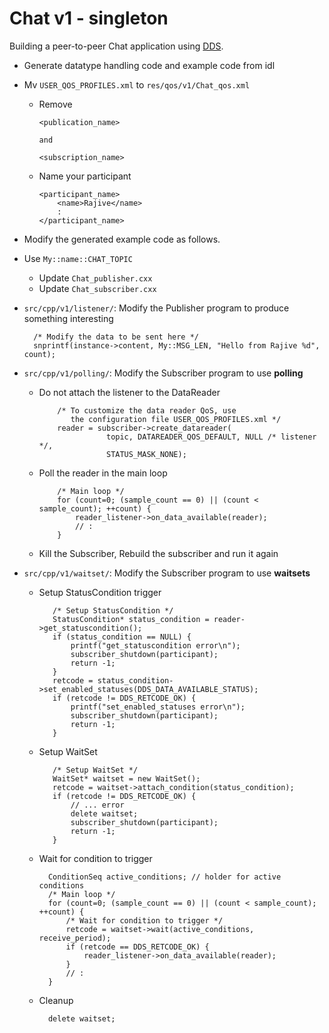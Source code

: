 # Chat v1 - singleton

Building a peer-to-peer Chat application using [DDS](http://portals.omg.org/dds).


- Generate datatype handling code and example code from idl

- Mv `USER_QOS_PROFILES.xml` to `res/qos/v1/Chat_qos.xml`

  - Remove  
   
        <publication_name> 
    
        and 
    
        <subscription_name>
    
  - Name your participant

		<participant_name>
			<name>Rajive</name>
			:
		</participant_name>

- Modify the generated example code as follows.

- Use `My::name::CHAT_TOPIC`

   - Update `Chat_publisher.cxx`
   - Update `Chat_subscriber.cxx`
   

- `src/cpp/v1/listener/`: Modify the Publisher program to produce something interesting

		/* Modify the data to be sent here */
		snprintf(instance->content, My::MSG_LEN, "Hello from Rajive %d", count);


- `src/cpp/v1/polling/`: Modify the Subscriber program to use **polling**

  - Do not attach the listener to the DataReader

            /* To customize the data reader QoS, use
               the configuration file USER_QOS_PROFILES.xml */
	        reader = subscriber->create_datareader(
	                   topic, DATAREADER_QOS_DEFAULT, NULL /* listener */,
	                   STATUS_MASK_NONE);

  - Poll the reader in the main loop

			/* Main loop */
		    for (count=0; (sample_count == 0) || (count < sample_count); ++count) {
		    	reader_listener->on_data_available(reader);
				// :
			}

  - Kill the Subscriber, Rebuild the subscriber and run it again


- `src/cpp/v1/waitset/`: Modify the Subscriber program to use **waitsets**

   - Setup StatusCondition trigger
   
	        /* Setup StatusCondition */
	        StatusCondition* status_condition = reader->get_statuscondition();
	        if (status_condition == NULL) {
	            printf("get_statuscondition error\n");
	            subscriber_shutdown(participant);
	            return -1;
	        }
	        retcode = status_condition->set_enabled_statuses(DDS_DATA_AVAILABLE_STATUS);
	        if (retcode != DDS_RETCODE_OK) {
	            printf("set_enabled_statuses error\n");
	            subscriber_shutdown(participant);
	            return -1;
	        }

   - Setup WaitSet
   
	        /* Setup WaitSet */
	        WaitSet* waitset = new WaitSet();
	        retcode = waitset->attach_condition(status_condition);
	        if (retcode != DDS_RETCODE_OK) {
	            // ... error
	            delete waitset;
	            subscriber_shutdown(participant);
	            return -1;
	        }

	- Wait for condition to trigger
	
	        ConditionSeq active_conditions; // holder for active conditions
	        /* Main loop */
			for (count=0; (sample_count == 0) || (count < sample_count); ++count) {
                /* Wait for condition to trigger */
                retcode = waitset->wait(active_conditions, receive_period);
	        	if (retcode == DDS_RETCODE_OK) {
	            	reader_listener->on_data_available(reader);
	            }
				// :
			}
			
	- Cleanup
	
        	delete waitset;

